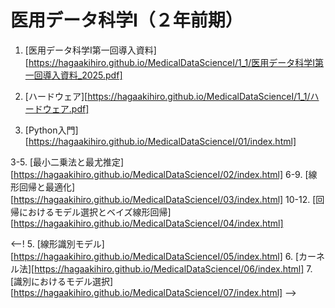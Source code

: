 # 医用データ科学I（２年前期）

1. [医用データ科学I第一回導入資料][https://hagaakihiro.github.io/MedicalDataScienceI/1_1/医用データ科学I第一回導入資料_2025.pdf]
1. [ハードウェア][https://hagaakihiro.github.io/MedicalDataScienceI/1_1/ハードウェア.pdf]


2. [Python入門][https://hagaakihiro.github.io/MedicalDataScienceI/01/index.html]

3-5. [最小二乗法と最尤推定][https://hagaakihiro.github.io/MedicalDataScienceI/02/index.html]
6-9. [線形回帰と最適化][https://hagaakihiro.github.io/MedicalDataScienceI/03/index.html]
10-12. [回帰におけるモデル選択とベイズ線形回帰][https://hagaakihiro.github.io/MedicalDataScienceI/04/index.html]

<--!
5. [線形識別モデル][https://hagaakihiro.github.io/MedicalDataScienceI/05/index.html]
6. [カーネル法][https://hagaakihiro.github.io/MedicalDataScienceI/06/index.html]
7. [識別におけるモデル選択][https://hagaakihiro.github.io/MedicalDataScienceI/07/index.html]
-->
